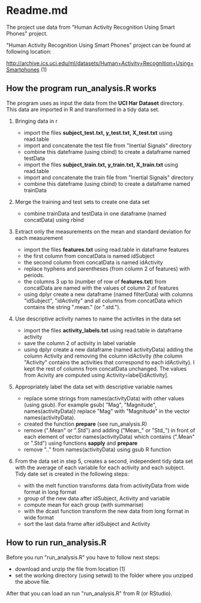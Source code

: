 # Readme.md 

The project use data from "Human Activity Recognition Using Smart Phones" project.

"Human Activity Recognition Using Smart Phones" project can be found at following location:

http://archive.ics.uci.edu/ml/datasets/Human+Activity+Recognition+Using+Smartphones (1)

## How the program run_analysis.R works
The program uses as input the data from the **UCI Har Dataset** directory. This data are imported in R and transformed in a tidy data set.

1. Bringing data in r<Enter>
      + import the files **subject_test.txt, y_test.txt, X_test.txt** using read.table
      + import and concatenate the test file from "Inertial Signals" directory  
      + combine this dateframe (using cbind) to create a dataframe named testData
      + import the files **subject_train.txt, y_train.txt, X_train.txt** using read.table
      + import and concatenate the train file from "Inertial Signals" directory  
      + combine this dateframe (using cbind) to create a dataframe named trainData
      
2. Merge the training and test sets to create one data set<Enter>
      + combine trainData and testData in one dataframe (named concatData) using rbind
      
3. Extract only the measurements on the mean and standard deviation for each measurement<Enter>
      + import the files **features.txt** using read.table in dataframe features
      + the first column from concatData is named idSubject
      + the second column from concatData is named idActivity
      + replace hyphens and parentheses (from column 2 of features) with periods.
      + the columns 3 up to (number of row of **features.txt**) from concatData are named with the values of column 2 of features
      + using dplyr create a new dataframe (named filterData) with columns "idSubject", "idActivity" and all columns from concatData which contains the string ".mean." (or ".std."). 
4. Use descriptive activity names to name the activites in the data set<Enter>
      + import the files **activity_labels.txt** using read.table in dataframe activity
      + save the column 2 of activity in label variable
      + using dplyr create a new dataframe (named activityData) adding the column Activity and removing the column idActivity (the column "Activity" contains the activities that correspond to each idActivity). I kept the rest of columns from concatData unchanged. The values from Acivity are computed using Activity=label[idActivity].
5. Appropriately label the data set with descriptive variable names<Enter>
      + replace some strings from names(activityData) with other values (using gsub). For example
      gsub( "Mag", "Magnitude", names(activityData)) replace "Mag" with "Magnitude" in the vector names(activityData). 
      + created the function **prepare** (see run_analysis.R)
      + remove (".Mean" or ".Std") and adding ("Mean_" or "Std_") in front of each element of vector    names(activityData) which contains (".Mean" or ".Std") using functions **sapply** and **prepare** 
      + remove ".." from names(activityData) using gsub R function
6. From the data set in step 5, creates a second, independent tidy data set with the average of each variable for each activity and each subject. Tidy date set is created in the following steps:<Enter>  
      + with the melt function transforms data from activityData from wide format in long format
      + group of the new data after idSubject, Activity and variable
      + compute mean for each group (with summarise)
      + with the dcast function transform the new data from long format in wide format
      + sort the last data frame after idSubject and Activity



## How to run run_analysis.R

Before you run "run_analysis.R" you have to follow next steps:

  - download and unzip the file from location (1)
  - set the working directory (using setwd) to the folder where you unziped the above file.

After that you can load an run "run_analysis.R"	from R (or RStudio).